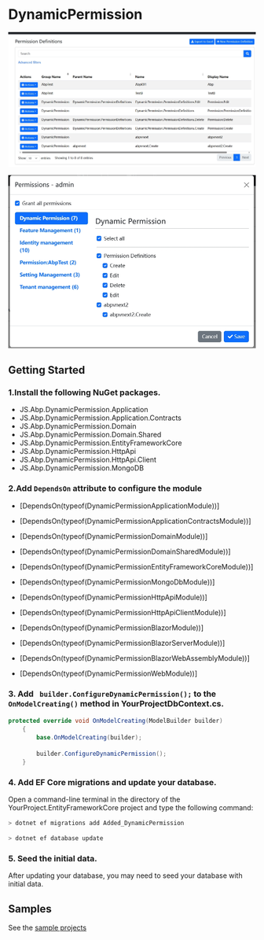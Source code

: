 ﻿# DynamicPermission

![img.png](/docs/images/img.png)

![img2.png](/docs/images/img2.png)

## Getting Started

### 1.Install the following NuGet packages.
* JS.Abp.DynamicPermission.Application
* JS.Abp.DynamicPermission.Application.Contracts
* JS.Abp.DynamicPermission.Domain
* JS.Abp.DynamicPermission.Domain.Shared
* JS.Abp.DynamicPermission.EntityFrameworkCore
* JS.Abp.DynamicPermission.HttpApi
* JS.Abp.DynamicPermission.HttpApi.Client
* JS.Abp.DynamicPermission.MongoDB

### 2.Add `DependsOn` attribute to configure the module
* [DependsOn(typeof(DynamicPermissionApplicationModule))]
* [DependsOn(typeof(DynamicPermissionApplicationContractsModule))]
* [DependsOn(typeof(DynamicPermissionDomainModule))]
* [DependsOn(typeof(DynamicPermissionDomainSharedModule))]
* [DependsOn(typeof(DynamicPermissionEntityFrameworkCoreModule))]
* [DependsOn(typeof(DynamicPermissionMongoDbModule))]
* [DependsOn(typeof(DynamicPermissionHttpApiModule))]
* [DependsOn(typeof(DynamicPermissionHttpApiClientModule))]

* [DependsOn(typeof(DynamicPermissionBlazorModule))]
* [DependsOn(typeof(DynamicPermissionBlazorServerModule))]
* [DependsOn(typeof(DynamicPermissionBlazorWebAssemblyModule))]
* [DependsOn(typeof(DynamicPermissionWebModule))]
### 3. Add ` builder.ConfigureDynamicPermission();` to the `OnModelCreating()` method in **YourProjectDbContext.cs**.
```csharp
protected override void OnModelCreating(ModelBuilder builder)
    {
        base.OnModelCreating(builder);

        builder.ConfigureDynamicPermission();
    }
```

### 4. Add EF Core migrations and update your database.
Open a command-line terminal in the directory of the YourProject.EntityFrameworkCore project and type the following command:

````bash
> dotnet ef migrations add Added_DynamicPermission
````
````bash
> dotnet ef database update
````

### 5. Seed the initial data.
After updating your database, you may need to seed your database with initial data.

## Samples

See the [sample projects](https://github.com/zhaofenglee/DynamicPermission/tree/master/host/JS.Abp.DynamicPermission.Blazor.Host)
